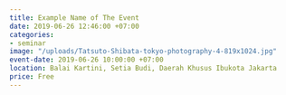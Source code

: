 ```yaml
---
title: Example Name of The Event
date: 2019-06-26 12:46:00 +07:00
categories:
- seminar
image: "/uploads/Tatsuto-Shibata-tokyo-photography-4-819x1024.jpg"
event-date: 2019-06-26 10:00:00 +07:00
location: Balai Kartini, Setia Budi, Daerah Khusus Ibukota Jakarta
price: Free
---
```


